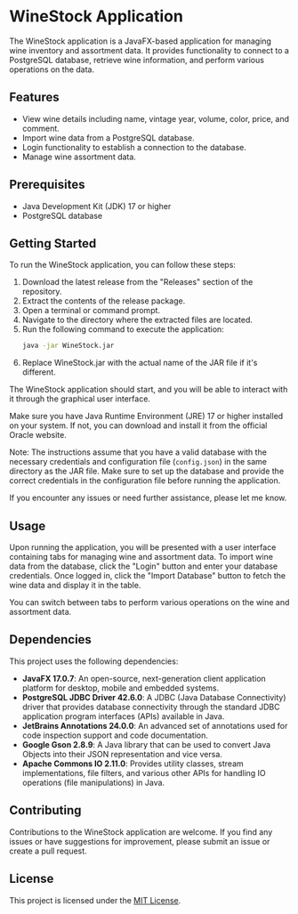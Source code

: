 # WineStock Application
The WineStock application is a JavaFX-based application for managing wine inventory and assortment data. It provides functionality to connect to a PostgreSQL database, retrieve wine information, and perform various operations on the data.

## Features
- View wine details including name, vintage year, volume, color, price, and comment.
- Import wine data from a PostgreSQL database.
- Login functionality to establish a connection to the database.
- Manage wine assortment data.

## Prerequisites
- Java Development Kit (JDK) 17 or higher
- PostgreSQL database

## Getting Started
To run the WineStock application, you can follow these steps:
1. Download the latest release from the "Releases" section of the repository.
2. Extract the contents of the release package.
3. Open a terminal or command prompt.
4. Navigate to the directory where the extracted files are located.
5. Run the following command to execute the application:
    ```bash
    java -jar WineStock.jar
    ```
6. Replace WineStock.jar with the actual name of the JAR file if it's different.

The WineStock application should start, and you will be able to interact with it through the graphical user interface.

Make sure you have Java Runtime Environment (JRE) 17 or higher installed on your system. If not, you can download and install it from the official Oracle website.

Note: The instructions assume that you have a valid database with the necessary credentials and configuration file (`config.json`) in the same directory as the JAR file. Make sure to set up the database and provide the correct credentials in the configuration file before running the application.

If you encounter any issues or need further assistance, please let me know.

## Usage
Upon running the application, you will be presented with a user interface containing tabs for managing wine and assortment data. To import wine data from the database, click the "Login" button and enter your database credentials. Once logged in, click the "Import Database" button to fetch the wine data and display it in the table.

You can switch between tabs to perform various operations on the wine and assortment data.

## Dependencies
This project uses the following dependencies:

- **JavaFX 17.0.7**: An open-source, next-generation client application platform for desktop, mobile and embedded systems.
- **PostgreSQL JDBC Driver 42.6.0**: A JDBC (Java Database Connectivity) driver that provides database connectivity through the standard JDBC application program interfaces (APIs) available in Java.
- **JetBrains Annotations 24.0.0**: An advanced set of annotations used for code inspection support and code documentation.
- **Google Gson 2.8.9**: A Java library that can be used to convert Java Objects into their JSON representation and vice versa.
- **Apache Commons IO 2.11.0**: Provides utility classes, stream implementations, file filters, and various other APIs for handling IO operations (file manipulations) in Java.

## Contributing
Contributions to the WineStock application are welcome. If you find any issues or have suggestions for improvement, please submit an issue or create a pull request.

## License
This project is licensed under the [MIT License](LICENSE).